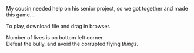 My cousin needed help on his senior project, so we got together and made this game...

To play, download file and drag in browser.

Number of lives is on bottom left corner.   
Defeat the bully, and avoid the corrupted flying *things*.
